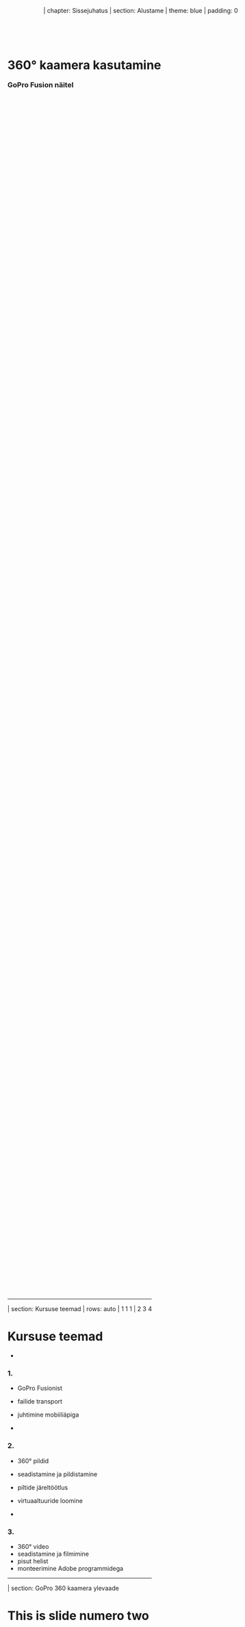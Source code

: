 | chapter: Sissejuhatus
| section: Alustame
| theme: blue
| padding: 0

<panorama src="./img/pano.jpg" rotation="0 50 0" tint="hsl(40, 97%, 60%)"  />


<div style="position:absolute; top:0; left:0; width:100vw; height:100vh; pointer-events:none; display:flex; justify-content:flex-start; flex-direction:column; padding:15vmin">
    <h1>360° kaamera kasutamine</h1>
    <h3 style="margin-top:0">GoPro Fusion näitel</h3>
</div>

<f-next-button style="position:fixed; left:15vmin; bottom:15vmin;" title="Alustame" />

---

| section: Kursuse teemad
| rows: auto
| 1 1 1
| 2 3 4

# Kursuse teemad

-

### 1.

- GoPro Fusionist
- failide transport
- juhtimine mobiiliäpiga

-

### 2.

- 360° pildid
- seadistamine ja pildistamine
- piltide järeltöötlus
- virtuaaltuuride loomine

-

### 3.

- 360° video
- seadistamine ja filmimine
- pisut helist
- monteerimine Adobe programmidega



---

| section: GoPro 360 kaamera ylevaade

# This is slide numero two